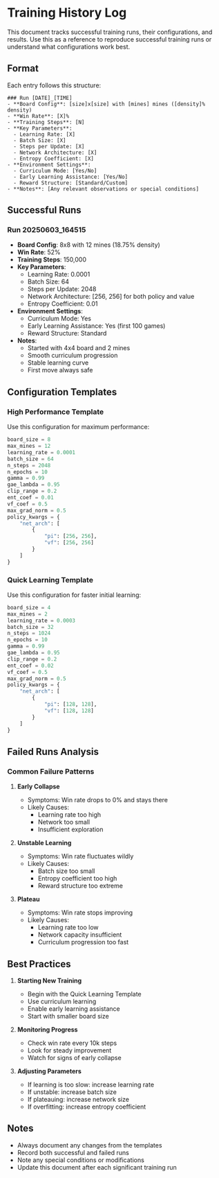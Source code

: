 # Training History Log

This document tracks successful training runs, their configurations, and results. Use this as a reference to reproduce successful training runs or understand what configurations work best.

## Format
Each entry follows this structure:
```
### Run [DATE]_[TIME]
- **Board Config**: [size]x[size] with [mines] mines ([density]% density)
- **Win Rate**: [X]%
- **Training Steps**: [N]
- **Key Parameters**:
  - Learning Rate: [X]
  - Batch Size: [X]
  - Steps per Update: [X]
  - Network Architecture: [X]
  - Entropy Coefficient: [X]
- **Environment Settings**:
  - Curriculum Mode: [Yes/No]
  - Early Learning Assistance: [Yes/No]
  - Reward Structure: [Standard/Custom]
- **Notes**: [Any relevant observations or special conditions]
```

## Successful Runs

### Run 20250603_164515
- **Board Config**: 8x8 with 12 mines (18.75% density)
- **Win Rate**: 52%
- **Training Steps**: 150,000
- **Key Parameters**:
  - Learning Rate: 0.0001
  - Batch Size: 64
  - Steps per Update: 2048
  - Network Architecture: [256, 256] for both policy and value
  - Entropy Coefficient: 0.01
- **Environment Settings**:
  - Curriculum Mode: Yes
  - Early Learning Assistance: Yes (first 100 games)
  - Reward Structure: Standard
- **Notes**: 
  - Started with 4x4 board and 2 mines
  - Smooth curriculum progression
  - Stable learning curve
  - First move always safe

## Configuration Templates

### High Performance Template
Use this configuration for maximum performance:
```python
board_size = 8
max_mines = 12
learning_rate = 0.0001
batch_size = 64
n_steps = 2048
n_epochs = 10
gamma = 0.99
gae_lambda = 0.95
clip_range = 0.2
ent_coef = 0.01
vf_coef = 0.5
max_grad_norm = 0.5
policy_kwargs = {
    "net_arch": [
        {
            "pi": [256, 256],
            "vf": [256, 256]
        }
    ]
}
```

### Quick Learning Template
Use this configuration for faster initial learning:
```python
board_size = 4
max_mines = 2
learning_rate = 0.0003
batch_size = 32
n_steps = 1024
n_epochs = 10
gamma = 0.99
gae_lambda = 0.95
clip_range = 0.2
ent_coef = 0.02
vf_coef = 0.5
max_grad_norm = 0.5
policy_kwargs = {
    "net_arch": [
        {
            "pi": [128, 128],
            "vf": [128, 128]
        }
    ]
}
```

## Failed Runs Analysis

### Common Failure Patterns
1. **Early Collapse**
   - Symptoms: Win rate drops to 0% and stays there
   - Likely Causes: 
     - Learning rate too high
     - Network too small
     - Insufficient exploration

2. **Unstable Learning**
   - Symptoms: Win rate fluctuates wildly
   - Likely Causes:
     - Batch size too small
     - Entropy coefficient too high
     - Reward structure too extreme

3. **Plateau**
   - Symptoms: Win rate stops improving
   - Likely Causes:
     - Learning rate too low
     - Network capacity insufficient
     - Curriculum progression too fast

## Best Practices

1. **Starting New Training**
   - Begin with the Quick Learning Template
   - Use curriculum learning
   - Enable early learning assistance
   - Start with smaller board size

2. **Monitoring Progress**
   - Check win rate every 10k steps
   - Look for steady improvement
   - Watch for signs of early collapse

3. **Adjusting Parameters**
   - If learning is too slow: increase learning rate
   - If unstable: increase batch size
   - If plateauing: increase network size
   - If overfitting: increase entropy coefficient

## Notes
- Always document any changes from the templates
- Record both successful and failed runs
- Note any special conditions or modifications
- Update this document after each significant training run 